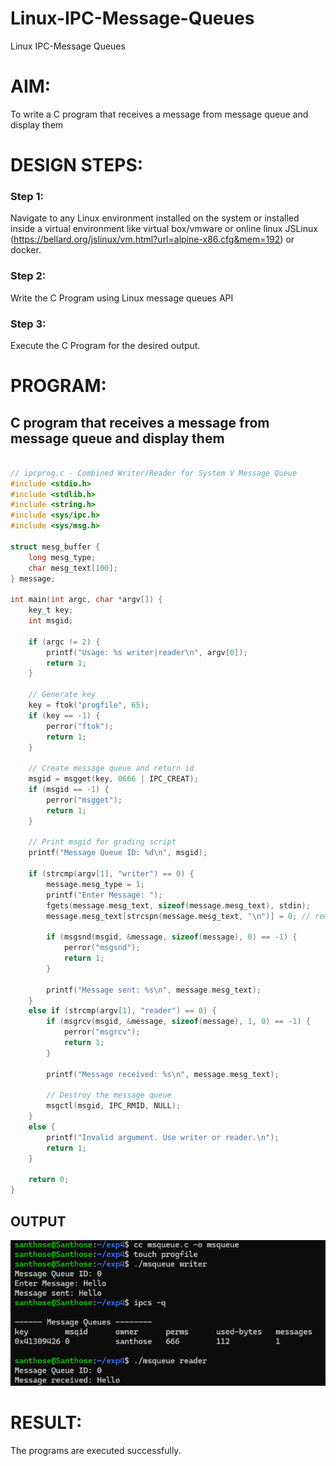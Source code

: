 # Linux-IPC-Message-Queues
Linux IPC-Message Queues

# AIM:
To write a C program that receives a message from message queue and display them

# DESIGN STEPS:

### Step 1:

Navigate to any Linux environment installed on the system or installed inside a virtual environment like virtual box/vmware or online linux JSLinux (https://bellard.org/jslinux/vm.html?url=alpine-x86.cfg&mem=192) or docker.

### Step 2:

Write the C Program using Linux message queues API 

### Step 3:

Execute the C Program for the desired output. 

# PROGRAM:

## C program that receives a message from message queue and display them

```c

// ipcprog.c - Combined Writer/Reader for System V Message Queue
#include <stdio.h>
#include <stdlib.h>
#include <string.h>
#include <sys/ipc.h>
#include <sys/msg.h>

struct mesg_buffer {
    long mesg_type;
    char mesg_text[100];
} message;

int main(int argc, char *argv[]) {
    key_t key;
    int msgid;

    if (argc != 2) {
        printf("Usage: %s writer|reader\n", argv[0]);
        return 1;
    }

    // Generate key
    key = ftok("progfile", 65);
    if (key == -1) {
        perror("ftok");
        return 1;
    }

    // Create message queue and return id
    msgid = msgget(key, 0666 | IPC_CREAT);
    if (msgid == -1) {
        perror("msgget");
        return 1;
    }

    // Print msgid for grading script
    printf("Message Queue ID: %d\n", msgid);

    if (strcmp(argv[1], "writer") == 0) {
        message.mesg_type = 1;
        printf("Enter Message: ");
        fgets(message.mesg_text, sizeof(message.mesg_text), stdin);
        message.mesg_text[strcspn(message.mesg_text, "\n")] = 0; // remove newline

        if (msgsnd(msgid, &message, sizeof(message), 0) == -1) {
            perror("msgsnd");
            return 1;
        }

        printf("Message sent: %s\n", message.mesg_text);
    }
    else if (strcmp(argv[1], "reader") == 0) {
        if (msgrcv(msgid, &message, sizeof(message), 1, 0) == -1) {
            perror("msgrcv");
            return 1;
        }

        printf("Message received: %s\n", message.mesg_text);

        // Destroy the message queue
        msgctl(msgid, IPC_RMID, NULL);
    }
    else {
        printf("Invalid argument. Use writer or reader.\n");
        return 1;
    }

    return 0;
}

```



## OUTPUT

![alt text](image.png)


# RESULT:
The programs are executed successfully.
